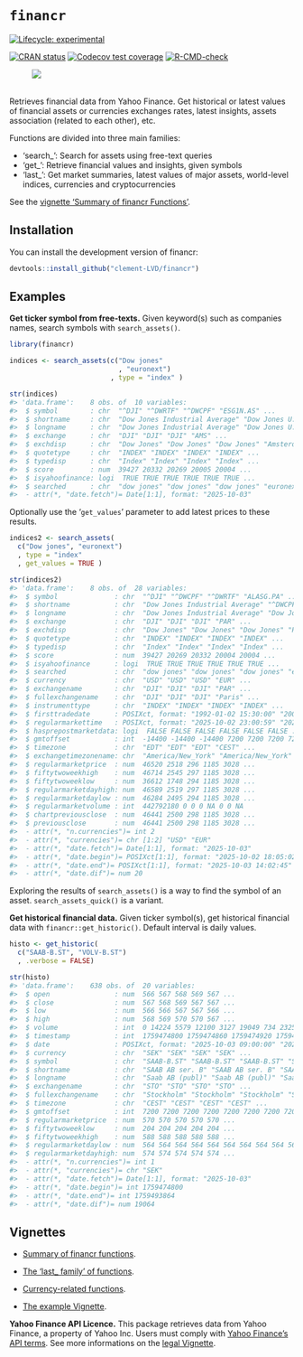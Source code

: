 
# `financr`

<!-- badges: start -->

[![Lifecycle:
experimental](https://img.shields.io/badge/lifecycle-experimental-orange.svg)](https://lifecycle.r-lib.org/articles/stages.html#experimental)

[![CRAN
status](https://www.r-pkg.org/badges/version/financr)](https://CRAN.R-project.org/package=financr)
[![Codecov test
coverage](https://codecov.io/gh/Clement-LVD/financr/graph/badge.svg)](https://app.codecov.io/gh/Clement-LVD/financr)
[![R-CMD-check](https://github.com/Clement-LVD/financr/actions/workflows/R-CMD-check.yaml/badge.svg)](https://github.com/Clement-LVD/financr/actions/workflows/R-CMD-check.yaml)
<!-- badges: end -->

<figure>
<img
src="https://img.shields.io/badge/Package-bold?style=flat&amp;logoColor=black&amp;logoSize=2&amp;label=R&amp;labelColor=black&amp;color=green"
alt=" " />
<figcaption aria-hidden="true"> </figcaption>
</figure>

Retrieves financial data from Yahoo Finance. Get historical or latest
values of financial assets or currencies exchanges rates, latest
insights, assets association (related to each other), etc.

Functions are divided into three main families:

- ‘search\_’: Search for assets using free-text queries
- ‘get\_’: Retrieve financial values and insights, given symbols
- ‘last\_’: Get market summaries, latest values of major assets,
  world-level indices, currencies and cryptocurrencies

See the [vignette ‘Summary of financr
Functions’](https://clement-lvd.github.io/financr/articles/Functions_summary.html).

## Installation

You can install the development version of financr:

``` r
devtools::install_github("clement-LVD/financr")
```

## Examples

**Get ticker symbol from free-texts.** Given keyword(s) such as
companies names, search symbols with `search_assets()`.

``` r
library(financr)

indices <- search_assets(c("Dow jones"
                           , "euronext")
                         , type = "index" )

str(indices)
#> 'data.frame':    8 obs. of  10 variables:
#>  $ symbol        : chr  "^DJI" "^DWRTF" "^DWCPF" "ESG1N.AS" ...
#>  $ shortname     : chr  "Dow Jones Industrial Average" "Dow Jones U.S. Select REIT Inde" "^DWCPF" "Euronext Eurozone 100 ESG NR" ...
#>  $ longname      : chr  "Dow Jones Industrial Average" "Dow Jones U.S. Select REIT Inde" "Dow Jones U.S. Completion Total Stock Market Index" "Euronext Eurozone 100 ESG NR" ...
#>  $ exchange      : chr  "DJI" "DJI" "DJI" "AMS" ...
#>  $ exchdisp      : chr  "Dow Jones" "Dow Jones" "Dow Jones" "Amsterdam" ...
#>  $ quotetype     : chr  "INDEX" "INDEX" "INDEX" "INDEX" ...
#>  $ typedisp      : chr  "Index" "Index" "Index" "Index" ...
#>  $ score         : num  39427 20332 20269 20005 20004 ...
#>  $ isyahoofinance: logi  TRUE TRUE TRUE TRUE TRUE TRUE ...
#>  $ searched      : chr  "dow jones" "dow jones" "dow jones" "euronext" ...
#>  - attr(*, "date.fetch")= Date[1:1], format: "2025-10-03"
```

Optionally use the ‘`get_values`’ parameter to add latest prices to
these results.

``` r
indices2 <- search_assets(
  c("Dow jones", "euronext")
  , type = "index"
  , get_values = TRUE )

str(indices2)
#> 'data.frame':    8 obs. of  28 variables:
#>  $ symbol              : chr  "^DJI" "^DWCPF" "^DWRTF" "ALASG.PA" ...
#>  $ shortname           : chr  "Dow Jones Industrial Average" "^DWCPF" "Dow Jones U.S. Select REIT Inde" "Euronext Growth All-Share Index" ...
#>  $ longname            : chr  "Dow Jones Industrial Average" "Dow Jones U.S. Completion Total Stock Market Index" "Dow Jones U.S. Select REIT Inde" "Euronext Growth All-Share Index" ...
#>  $ exchange            : chr  "DJI" "DJI" "DJI" "PAR" ...
#>  $ exchdisp            : chr  "Dow Jones" "Dow Jones" "Dow Jones" "Paris" ...
#>  $ quotetype           : chr  "INDEX" "INDEX" "INDEX" "INDEX" ...
#>  $ typedisp            : chr  "Index" "Index" "Index" "Index" ...
#>  $ score               : num  39427 20269 20332 20004 20004 ...
#>  $ isyahoofinance      : logi  TRUE TRUE TRUE TRUE TRUE TRUE ...
#>  $ searched            : chr  "dow jones" "dow jones" "dow jones" "euronext" ...
#>  $ currency            : chr  "USD" "USD" "USD" "EUR" ...
#>  $ exchangename        : chr  "DJI" "DJI" "DJI" "PAR" ...
#>  $ fullexchangename    : chr  "DJI" "DJI" "DJI" "Paris" ...
#>  $ instrumenttype      : chr  "INDEX" "INDEX" "INDEX" "INDEX" ...
#>  $ firsttradedate      : POSIXct, format: "1992-01-02 15:30:00" "2006-08-24 15:30:00" ...
#>  $ regularmarkettime   : POSIXct, format: "2025-10-02 23:00:59" "2025-10-02 23:09:31" ...
#>  $ hasprepostmarketdata: logi  FALSE FALSE FALSE FALSE FALSE FALSE ...
#>  $ gmtoffset           : int  -14400 -14400 -14400 7200 7200 7200 7200 7200
#>  $ timezone            : chr  "EDT" "EDT" "EDT" "CEST" ...
#>  $ exchangetimezonename: chr  "America/New_York" "America/New_York" "America/New_York" "Europe/Paris" ...
#>  $ regularmarketprice  : num  46520 2518 296 1185 3028 ...
#>  $ fiftytwoweekhigh    : num  46714 2545 297 1185 3028 ...
#>  $ fiftytwoweeklow     : num  36612 1748 294 1185 3028 ...
#>  $ regularmarketdayhigh: num  46589 2519 297 1185 3028 ...
#>  $ regularmarketdaylow : num  46284 2495 294 1185 3028 ...
#>  $ regularmarketvolume : int  442792180 0 0 0 NA 0 0 NA
#>  $ chartpreviousclose  : num  46441 2500 298 1185 3028 ...
#>  $ previousclose       : num  46441 2500 298 1185 3028 ...
#>  - attr(*, "n.currencies")= int 2
#>  - attr(*, "currencies")= chr [1:2] "USD" "EUR"
#>  - attr(*, "date.fetch")= Date[1:1], format: "2025-10-03"
#>  - attr(*, "date.begin")= POSIXct[1:1], format: "2025-10-02 18:05:02"
#>  - attr(*, "date.end")= POSIXct[1:1], format: "2025-10-03 14:02:45"
#>  - attr(*, "date.dif")= num 20
```

Exploring the results of `search_assets()` is a way to find the symbol
of an asset. `search_assets_quick()` is a variant.

**Get historical financial data.** Given ticker symbol(s), get
historical financial data with `financr::get_historic()`. Default
interval is daily values.

``` r
histo <- get_historic(
  c("SAAB-B.ST", "VOLV-B.ST")
  , .verbose = FALSE)

str(histo)
#> 'data.frame':    638 obs. of  20 variables:
#>  $ open                : num  566 567 568 569 567 ...
#>  $ close               : num  567 568 569 567 567 ...
#>  $ low                 : num  566 566 567 567 566 ...
#>  $ high                : num  568 569 570 570 567 ...
#>  $ volume              : int  0 14224 5579 12100 3127 19049 734 2325 3713 4596 ...
#>  $ timestamp           : int  1759474800 1759474860 1759474920 1759474980 1759475040 1759475100 1759475160 1759475220 1759475280 1759475340 ...
#>  $ date                : POSIXct, format: "2025-10-03 09:00:00" "2025-10-03 09:01:00" ...
#>  $ currency            : chr  "SEK" "SEK" "SEK" "SEK" ...
#>  $ symbol              : chr  "SAAB-B.ST" "SAAB-B.ST" "SAAB-B.ST" "SAAB-B.ST" ...
#>  $ shortname           : chr  "SAAB AB ser. B" "SAAB AB ser. B" "SAAB AB ser. B" "SAAB AB ser. B" ...
#>  $ longname            : chr  "Saab AB (publ)" "Saab AB (publ)" "Saab AB (publ)" "Saab AB (publ)" ...
#>  $ exchangename        : chr  "STO" "STO" "STO" "STO" ...
#>  $ fullexchangename    : chr  "Stockholm" "Stockholm" "Stockholm" "Stockholm" ...
#>  $ timezone            : chr  "CEST" "CEST" "CEST" "CEST" ...
#>  $ gmtoffset           : int  7200 7200 7200 7200 7200 7200 7200 7200 7200 7200 ...
#>  $ regularmarketprice  : num  570 570 570 570 570 ...
#>  $ fiftytwoweeklow     : num  204 204 204 204 204 ...
#>  $ fiftytwoweekhigh    : num  588 588 588 588 588 ...
#>  $ regularmarketdaylow : num  564 564 564 564 564 564 564 564 564 564 ...
#>  $ regularmarketdayhigh: num  574 574 574 574 574 ...
#>  - attr(*, "n.currencies")= int 1
#>  - attr(*, "currencies")= chr "SEK"
#>  - attr(*, "date.fetch")= Date[1:1], format: "2025-10-03"
#>  - attr(*, "date.begin")= int 1759474800
#>  - attr(*, "date.end")= int 1759493864
#>  - attr(*, "date.dif")= num 19064
```

## Vignettes

- [Summary of financr
  functions](https://clement-lvd.github.io/financr/articles/Functions_summary.html).

- [The ‘last\_ family’ of
  functions](https://clement-lvd.github.io/financr/articles/last_family.html).

- [Currency-related
  functions](https://clement-lvd.github.io/financr/articles/currencies.html).

- [The example
  Vignette](https://clement-lvd.github.io/financr/articles/example.html).

**Yahoo Finance API Licence.** This package retrieves data from Yahoo
Finance, a property of Yahoo Inc. Users must comply with [Yahoo
Finance’s API
terms](https://legal.yahoo.com/us/en/yahoo/terms/product-atos/apiforydn/index.html).
See more informations on the [legal
Vignette](https://clement-lvd.github.io/financr/articles/About_the_Yahoo_Finance_License.html).
